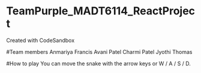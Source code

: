 # TeamPurple_MADT6114_ReactProject
Created with CodeSandbox

#Team members
  Anmariya Francis
  Avani Patel
  Charmi Patel
  Jyothi Thomas
  
 #How to play
   You can move the snake with the arrow keys or W / A / S / D.
